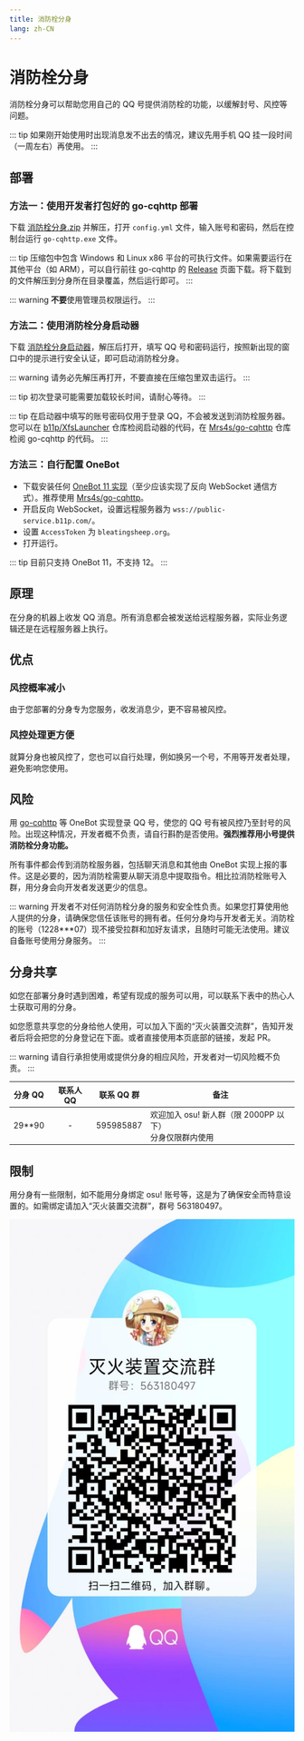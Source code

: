 ```yaml
---
title: 消防栓分身
lang: zh-CN
---
```


# 消防栓分身
消防栓分身可以帮助您用自己的 QQ 号提供消防栓的功能，以缓解封号、风控等问题。

::: tip
如果刚开始使用时出现消息发不出去的情况，建议先用手机 QQ 挂一段时间（一周左右）再使用。
:::

## 部署
### 方法一：使用开发者打包好的 go-cqhttp 部署
下载 [消防栓分身.zip](%E6%B6%88%E9%98%B2%E6%A0%93%E5%88%86%E8%BA%AB.zip) 并解压，打开 `config.yml` 文件，输入账号和密码，然后在控制台运行 `go-cqhttp.exe` 文件。

::: tip
压缩包中包含 Windows 和 Linux x86 平台的可执行文件。如果需要运行在其他平台（如 ARM），可以自行前往 go-cqhttp 的 [Release](https://github.com/Mrs4s/go-cqhttp/releases) 页面下载。将下载到的文件解压到分身所在目录覆盖，然后运行即可。
:::

::: warning
**不要**使用管理员权限运行。
:::

### 方法二：使用消防栓分身启动器
下载 [消防栓分身启动器](https://akibanzu-my.sharepoint.com/:u:/g/personal/bleatingsheep_akibanzu_onmicrosoft_com/EW8IDqVlghBPq6tvp8XtbpsBoU41R-do2jobY7_U_VWUxg?e=Rzrsb4)，解压后打开，填写 QQ 号和密码运行，按照新出现的窗口中的提示进行安全认证，即可启动消防栓分身。

::: warning
请务必先解压再打开，不要直接在压缩包里双击运行。
:::

::: tip
初次登录可能需要加载较长时间，请耐心等待。
:::

::: tip
在启动器中填写的账号密码仅用于登录 QQ，不会被发送到消防栓服务器。您可以在 [b11p/XfsLauncher](https://github.com/b11p/XfsLauncher) 仓库检阅启动器的代码，在 [Mrs4s/go-cqhttp](https://github.com/Mrs4s/go-cqhttp) 仓库检阅 go-cqhttp 的代码。
:::

### 方法三：自行配置 OneBot
- 下载安装任何 [OneBot 11 实现](https://onebot.dev/ecosystem.html#onebot-%E5%AE%9E%E7%8E%B0-1)（至少应该实现了反向 WebSocket 通信方式）。推荐使用 [Mrs4s/go-cqhttp](https://github.com/Mrs4s/go-cqhttp)。
- 开启反向 WebSocket，设置远程服务器为 `wss://public-service.b11p.com/`。
- 设置 `AccessToken` 为 `bleatingsheep.org`。
- 打开运行。

::: tip
目前只支持 OneBot 11，不支持 12。
:::

## 原理
在分身的机器上收发 QQ 消息。所有消息都会被发送给远程服务器，实际业务逻辑还是在远程服务器上执行。

## 优点
### 风控概率减小
由于您部署的分身专为您服务，收发消息少，更不容易被风控。

### 风控处理更方便
就算分身也被风控了，您也可以自行处理，例如换另一个号，不用等开发者处理，避免影响您使用。

## 风险
用 [go-cqhttp](https://docs.go-cqhttp.org/) 等 OneBot 实现登录 QQ 号，使您的 QQ 号有被风控乃至封号的风险。出现这种情况，开发者概不负责，请自行斟酌是否使用。**强烈推荐用小号提供消防栓分身功能。**

所有事件都会传到消防栓服务器，包括聊天消息和其他由 OneBot 实现上报的事件。这是必要的，因为消防栓需要从聊天消息中提取指令。相比拉消防栓账号入群，用分身会向开发者发送更少的信息。

::: warning
开发者不对任何消防栓分身的服务和安全性负责。如果您打算使用他人提供的分身，请确保您信任该账号的拥有者。任何分身均与开发者无关。消防栓的账号（1228***07）现不接受拉群和加好友请求，且随时可能无法使用。建议自备账号使用分身服务。
:::

## 分身共享
如您在部署分身时遇到困难，希望有现成的服务可以用，可以联系下表中的热心人士获取可用的分身。

如您愿意共享您的分身给他人使用，可以加入下面的“灭火装置交流群”，告知开发者后将会把您的分身登记在下面。或者直接使用本页底部的链接，发起 PR。

::: warning
请自行承担使用或提供分身的相应风险，开发者对一切风险概不负责。
:::

| 分身 QQ | 联系人 QQ | 联系 QQ 群 | 备注 |
|:---:|:---:|:---:|---|
|29**90|-|595985887|欢迎加入 osu! 新人群（限 2000PP 以下）<br/>分身仅限群内使用|

## 限制
用分身有一些限制，如不能用分身绑定 osu! 账号等，这是为了确保安全而特意设置的。如需绑定请加入“灭火装置交流群”，群号 563180497。

![](./miehuoqun.jpg)